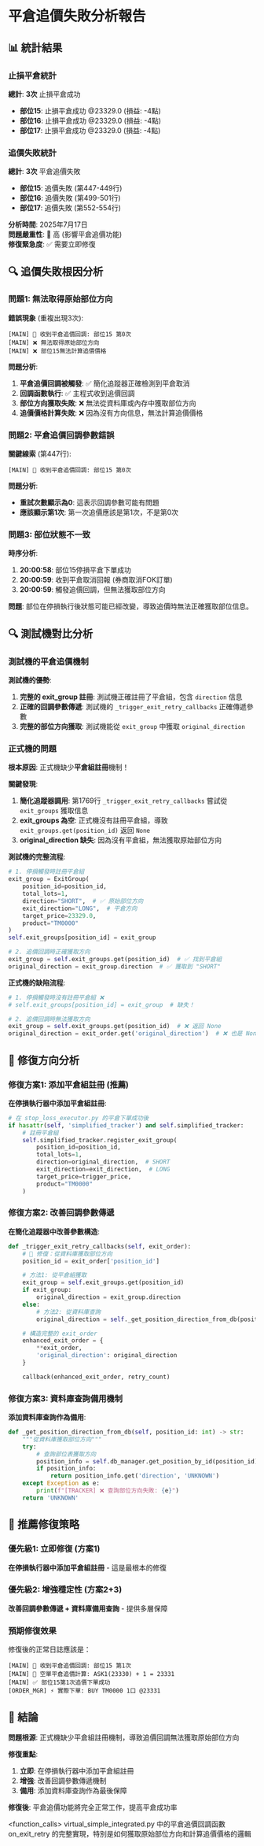 # 平倉追價失敗分析報告

## 📊 統計結果

### 止損平倉統計
**總計**: **3次** 止損平倉成功
- **部位15**: 止損平倉成功 @23329.0 (損益: -4點)
- **部位16**: 止損平倉成功 @23329.0 (損益: -4點)  
- **部位17**: 止損平倉成功 @23329.0 (損益: -4點)

### 追價失敗統計
**總計**: **3次** 平倉追價失敗
- **部位15**: 追價失敗 (第447-449行)
- **部位16**: 追價失敗 (第499-501行)
- **部位17**: 追價失敗 (第552-554行)

**分析時間**: 2025年7月17日  
**問題嚴重性**: 🔴 高 (影響平倉追價功能)  
**修復緊急度**: ✅ 需要立即修復  

## 🔍 追價失敗根因分析

### 問題1: 無法取得原始部位方向

**錯誤現象** (重複出現3次):
```
[MAIN] 🔄 收到平倉追價回調: 部位15 第0次
[MAIN] ❌ 無法取得原始部位方向
[MAIN] ❌ 部位15無法計算追價價格
```

**問題分析**:
1. **平倉追價回調被觸發**: ✅ 簡化追蹤器正確檢測到平倉取消
2. **回調函數執行**: ✅ 主程式收到追價回調
3. **部位方向獲取失敗**: ❌ 無法從資料庫或內存中獲取部位方向
4. **追價價格計算失敗**: ❌ 因為沒有方向信息，無法計算追價價格

### 問題2: 平倉追價回調參數錯誤

**關鍵線索** (第447行):
```
[MAIN] 🔄 收到平倉追價回調: 部位15 第0次
```

**問題分析**:
- **重試次數顯示為0**: 這表示回調參數可能有問題
- **應該顯示第1次**: 第一次追價應該是第1次，不是第0次

### 問題3: 部位狀態不一致

**時序分析**:
1. **20:00:58**: 部位15停損平倉下單成功
2. **20:00:59**: 收到平倉取消回報 (券商取消FOK訂單)
3. **20:00:59**: 觸發追價回調，但無法獲取部位方向

**問題**: 部位在停損執行後狀態可能已經改變，導致追價時無法正確獲取部位信息。

## 🔍 測試機對比分析

### 測試機的平倉追價機制

**測試機的優勢**:
1. **完整的 exit_group 註冊**: 測試機正確註冊了平倉組，包含 `direction` 信息
2. **正確的回調參數傳遞**: 測試機的 `_trigger_exit_retry_callbacks` 正確傳遞參數
3. **完整的部位方向獲取**: 測試機能從 `exit_group` 中獲取 `original_direction`

### 正式機的問題

**根本原因**: 正式機缺少**平倉組註冊**機制！

**關鍵發現**:
1. **簡化追蹤器調用**: 第1769行 `_trigger_exit_retry_callbacks` 嘗試從 `exit_groups` 獲取信息
2. **exit_groups 為空**: 正式機沒有註冊平倉組，導致 `exit_groups.get(position_id)` 返回 `None`
3. **original_direction 缺失**: 因為沒有平倉組，無法獲取原始部位方向

**測試機的完整流程**:
```python
# 1. 停損觸發時註冊平倉組
exit_group = ExitGroup(
    position_id=position_id,
    total_lots=1,
    direction="SHORT",  # ✅ 原始部位方向
    exit_direction="LONG",  # 平倉方向
    target_price=23329.0,
    product="TM0000"
)
self.exit_groups[position_id] = exit_group

# 2. 追價回調時正確獲取方向
exit_group = self.exit_groups.get(position_id)  # ✅ 找到平倉組
original_direction = exit_group.direction  # ✅ 獲取到 "SHORT"
```

**正式機的缺陷流程**:
```python
# 1. 停損觸發時沒有註冊平倉組 ❌
# self.exit_groups[position_id] = exit_group  # 缺失！

# 2. 追價回調時無法獲取方向
exit_group = self.exit_groups.get(position_id)  # ❌ 返回 None
original_direction = exit_order.get('original_direction')  # ❌ 也是 None
```

## 🔧 修復方向分析

### 修復方案1: 添加平倉組註冊 (推薦)

**在停損執行器中添加平倉組註冊**:
```python
# 在 stop_loss_executor.py 的平倉下單成功後
if hasattr(self, 'simplified_tracker') and self.simplified_tracker:
    # 註冊平倉組
    self.simplified_tracker.register_exit_group(
        position_id=position_id,
        total_lots=1,
        direction=original_direction,  # SHORT
        exit_direction=exit_direction,  # LONG
        target_price=trigger_price,
        product="TM0000"
    )
```

### 修復方案2: 改善回調參數傳遞

**在簡化追蹤器中改善參數構造**:
```python
def _trigger_exit_retry_callbacks(self, exit_order):
    # 🔧 修復：從資料庫獲取部位方向
    position_id = exit_order['position_id']

    # 方法1: 從平倉組獲取
    exit_group = self.exit_groups.get(position_id)
    if exit_group:
        original_direction = exit_group.direction
    else:
        # 方法2: 從資料庫查詢
        original_direction = self._get_position_direction_from_db(position_id)

    # 構造完整的 exit_order
    enhanced_exit_order = {
        **exit_order,
        'original_direction': original_direction
    }

    callback(enhanced_exit_order, retry_count)
```

### 修復方案3: 資料庫查詢備用機制

**添加資料庫查詢作為備用**:
```python
def _get_position_direction_from_db(self, position_id: int) -> str:
    """從資料庫獲取部位方向"""
    try:
        # 查詢部位表獲取方向
        position_info = self.db_manager.get_position_by_id(position_id)
        if position_info:
            return position_info.get('direction', 'UNKNOWN')
    except Exception as e:
        print(f"[TRACKER] ❌ 查詢部位方向失敗: {e}")
    return 'UNKNOWN'
```

## 🎯 推薦修復策略

### 優先級1: 立即修復 (方案1)
**在停損執行器中添加平倉組註冊** - 這是最根本的修復

### 優先級2: 增強穩定性 (方案2+3)
**改善回調參數傳遞 + 資料庫備用查詢** - 提供多層保障

### 預期修復效果
修復後的正常日誌應該是：
```
[MAIN] 🔄 收到平倉追價回調: 部位15 第1次
[MAIN] 🔄 空單平倉追價計算: ASK1(23330) + 1 = 23331
[MAIN] ✅ 部位15第1次追價下單成功
[ORDER_MGR] ⚡ 實際下單: BUY TM0000 1口 @23331
```

## 🎉 結論

**問題根源**: 正式機缺少平倉組註冊機制，導致追價回調無法獲取原始部位方向

**修復重點**:
1. **立即**: 在停損執行器中添加平倉組註冊
2. **增強**: 改善回調參數傳遞機制
3. **備用**: 添加資料庫查詢作為最後保障

**修復後**: 平倉追價功能將完全正常工作，提高平倉成功率


<function_calls>
<invoke name="codebase-retrieval">
<parameter name="information_request">virtual_simple_integrated.py 中的平倉追價回調函數 on_exit_retry 的完整實現，特別是如何獲取原始部位方向和計算追價價格的邏輯
